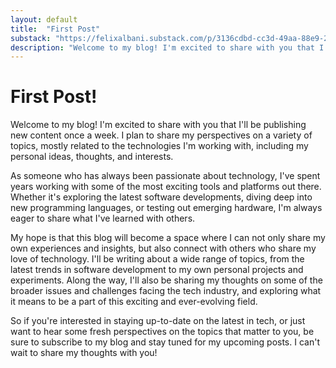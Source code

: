 ```yaml
---
layout: default
title:  "First Post"
substack: "https://felixalbani.substack.com/p/3136cdbd-cc3d-49aa-88e9-239ff47c218b"
description: "Welcome to my blog! I'm excited to share with you that I'll be publishing new content once a week. "
---
```


# First Post!

Welcome to my blog! I'm excited to share with you that I'll be publishing new content once a week. I plan to share my perspectives on a variety of topics, mostly related to the technologies I'm working with, including my personal ideas, thoughts, and interests.

As someone who has always been passionate about technology, I've spent years working with some of the most exciting tools and platforms out there. Whether it's exploring the latest software developments, diving deep into new programming languages, or testing out emerging hardware, I'm always eager to share what I've learned with others.

My hope is that this blog will become a space where I can not only share my own experiences and insights, but also connect with others who share my love of technology. I'll be writing about a wide range of topics, from the latest trends in software development to my own personal projects and experiments. Along the way, I'll also be sharing my thoughts on some of the broader issues and challenges facing the tech industry, and exploring what it means to be a part of this exciting and ever-evolving field.

So if you're interested in staying up-to-date on the latest in tech, or just want to hear some fresh perspectives on the topics that matter to you, be sure to subscribe to my blog and stay tuned for my upcoming posts. I can't wait to share my thoughts with you!